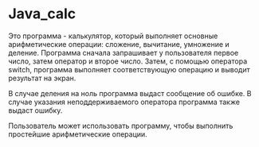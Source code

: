 # Java_calc

Это программа - калькулятор, который выполняет основные арифметические операции: сложение, вычитание, умножение и деление.
Программа сначала запрашивает у пользователя первое число, затем оператор и второе число. Затем, с помощью оператора switch, программа выполняет соответствующую операцию и выводит результат на экран.

В случае деления на ноль программа выдаст сообщение об ошибке. В случае указания неподдерживаемого оператора программа также выдаст ошибку.

Пользователь может использовать программу, чтобы выполнить простейшие арифметические операции.
